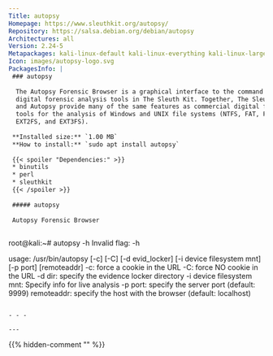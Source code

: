 ```yaml
---
Title: autopsy
Homepage: https://www.sleuthkit.org/autopsy/
Repository: https://salsa.debian.org/debian/autopsy
Architectures: all
Version: 2.24-5
Metapackages: kali-linux-default kali-linux-everything kali-linux-large kali-tools-forensics kali-tools-respond 
Icon: images/autopsy-logo.svg
PackagesInfo: |
 ### autopsy
 
  The Autopsy Forensic Browser is a graphical interface to the command line
  digital forensic analysis tools in The Sleuth Kit. Together, The Sleuth Kit
  and Autopsy provide many of the same features as commercial digital forensics
  tools for the analysis of Windows and UNIX file systems (NTFS, FAT, FFS,
  EXT2FS, and EXT3FS).
 
 **Installed size:** `1.00 MB`  
 **How to install:** `sudo apt install autopsy`  
 
 {{< spoiler "Dependencies:" >}}
 * binutils
 * perl
 * sleuthkit 
 {{< /spoiler >}}
 
 ##### autopsy
 
 Autopsy Forensic Browser
 
 ```
 root@kali:~# autopsy -h
 Invalid flag: -h
 
 
 usage: /usr/bin/autopsy [-c] [-C] [-d evid_locker] [-i device filesystem mnt] [-p port] [remoteaddr]
   -c: force a cookie in the URL
   -C: force NO cookie in the URL
   -d dir: specify the evidence locker directory
   -i device filesystem mnt: Specify info for live analysis
   -p port: specify the server port (default: 9999)
   remoteaddr: specify the host with the browser (default: localhost)
 ```
 
 - - -
 
---
```

{{% hidden-comment "<!--Do not edit anything above this line-->" %}}

